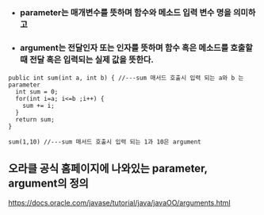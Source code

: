 - ### parameter는 매개변수를 뜻하며 함수와 메소드 입력 변수 명을 의미하고

- ### argument는 전달인자 또는 인자를 뜻하며 함수 혹은 메소드를 호출할 때 전달 혹은 입력되는 실제 값을 뜻한다.

```
public int sum(int a, int b) { //---sum 매서드 호출시 입력 되는 a와 b 는 parameter
  int sum = 0;
  for(int i=a; i<=b ;i++) {
    sum += i;
  }
  return sum;
}

sum(1,10) //---sum 매서드 호출시 입력 되는 1과 10은 argument
```

## 오라클 공식 홈페이지에 나와있는 parameter, argument의 정의
https://docs.oracle.com/javase/tutorial/java/javaOO/arguments.html
